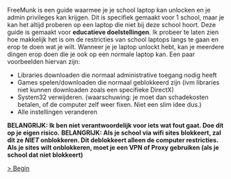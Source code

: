 FreeMunk is een guide waarmee je je school laptop kan unlocken en je admin privileges kan krijgen. Dit is specifiek gemaakt voor 1 school, maar je kan het altijd proberen op een laptop die niet bij deze school hoort. Deze guide is gemaakt voor **educatieve doelstellingen**. Ik probeer te laten zien hoe makkelijk het is om de restricties van school laptops langs te gaan en erop te doen wat je wilt. Wanneer je je laptop unlockt hebt, kan je meerdere dingen erop doen die je ook op een normale laptop kan. Een paar voorbeelden hiervan zijn:
* Libraries downloaden die normaal administrative toegang nodig heeft
* Games spelen/downloaden die normaal geblokkeerd zijn (ivm libraries niet kunnen downloaden zoals een specifieke DirectX)
* System32 verwijderen. (waarschuwing: je moet dan schadekosten betalen, of de computer zelf weer fixen. Niet een slim idee dus.)
* Alle instellingen veranderen

**BELANGRIJK: Ik ben niet verantwoordelijk voor iets wat fout gaat. Doe dit op je eigen risico.**
**BELANGRIJK: Als je school via wifi sites blokkeert, zal dit ze *NIET* onblokkeren. Dit deblokkeert alleen de computer restricties. Als je sites wilt onblokkeren, moet je een VPN of Proxy gebruiken (als je school dat niet blokkeert)**

[> Begin](START.md)
